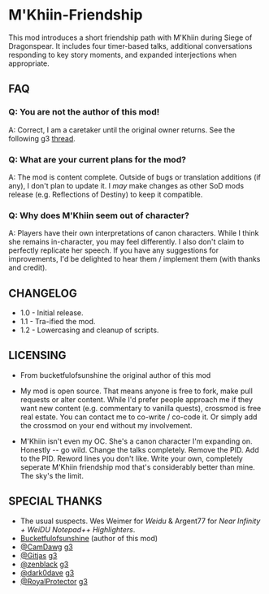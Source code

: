 # M'Khiin-Friendship
This mod introduces a short friendship path with M'Khiin during Siege of Dragonspear. It includes four timer-based talks, additional conversations responding to key story moments, and expanded interjections when appropriate.

## FAQ

### Q: You are not the author of this mod!

A: Correct, I am a caretaker until the original owner returns. See the following g3 [thread](https://www.gibberlings3.net/forums/topic/39622-bucketfullofsunshine/#comment-350332).

### Q: What are your current plans for the mod? 

A: The mod is content complete. Outside of bugs or translation additions (if any), I don't plan to update it. I *may* make changes as other SoD mods release (e.g. Reflections of Destiny) to keep it compatible. 

### Q: Why does M'Khiin seem out of character?

A: Players have their own interpretations of canon characters. While I think she remains in-character, you may feel differently. I also don't claim to perfectly replicate her speech. If you have any suggestions for improvements, I'd be delighted to hear them / implement them (with thanks and credit). 

## CHANGELOG

* 1.0 - Initial release.
* 1.1 - Tra-ified the mod. 
* 1.2 - Lowercasing and cleanup of scripts.

## LICENSING
* From bucketfulofsunshine the original author of this mod

* My mod is open source. That means anyone is free to fork, make pull requests or alter content. While I'd prefer people approach me if they want new content (e.g. commentary to vanilla quests), crossmod is free real estate. You can contact me to co-write / co-code it. Or simply add the crossmod on your end without my involvement.

* M'Khiin isn't even my OC. She's a canon character I'm expanding on. Honestly -- go wild. Change the talks completely. Remove the PID. Add to the PID. Reword lines you don't like. Write your own, completely seperate M'Khiin friendship mod that's considerably better than mine. The sky's the limit.

## SPECIAL THANKS

* The usual suspects. Wes Weimer for *Weidu* & Argent77 for *Near Infinity + WeiDU Notepad++ Highlighters*.
* [Bucketfulofsunshine](https://www.gibberlings3.net/profile/14451-bucketfulofsunshine/) (author of this mod)
* [@CamDawg](https://github.com/CamDawg) [g3](https://www.gibberlings3.net/profile/8-camdawg/)
* [@Gitjas](https://github.com/Gitjas) [g3](https://www.gibberlings3.net/profile/256-jastey/)
* [@zenblack](https://github.com/zenblack) [g3](https://www.gibberlings3.net/profile/7135-zenblack/)
* [@dark0dave](https://github.com/dark0dave) [g3](https://www.gibberlings3.net/profile/13480-dark0dave/)
* [@RoyalProtector](https://github.com/szaumoor) [g3](https://www.gibberlings3.net/profile/12720-royalprotector/)
